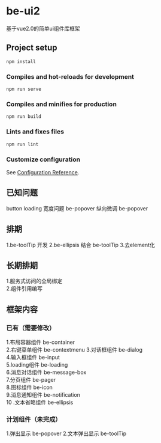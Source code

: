 # be-ui2
基于vue2.0的简单ui组件库框架
## Project setup
```
npm install
```

### Compiles and hot-reloads for development
```
npm run serve
```

### Compiles and minifies for production
```
npm run build
```

### Lints and fixes files
```
npm run lint
```

### Customize configuration
See [Configuration Reference](https://cli.vuejs.org/config/).

## 已知问题
button loading 宽度问题
be-popover 纵向微调
be-popover



## 排期
1.be-toolTip 开发 
2.be-ellipsis 结合 be-toolTip 
3.去element化
## 长期排期
1.服务式访问的全局绑定  
2.组件引用编写
## 框架内容
### 已有（需要修改）
1.布局容器组件 be-container  
2.右键菜单组件 be-contextmenu
3.对话框组件   be-dialog  
4.输入框组件   be-input  
5.loading组件 be-loading  
6.消息对话组件 be-message-box  
7.分页组件 be-pager  
8.图标组件 be-icon  
9.消息通知组件 be-notification  
10 .文本省略组件 be-ellipsis
### 计划组件（未完成）
1.弹出显示 be-popover
2.文本弹出显示 be-toolTip









